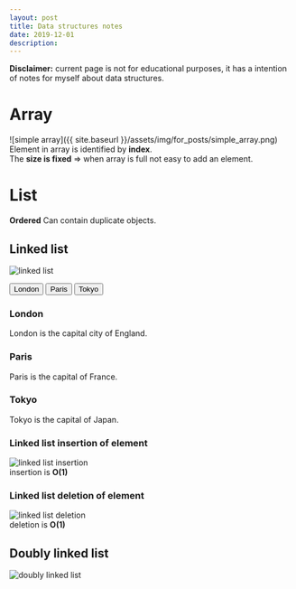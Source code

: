 ```yaml
---
layout: post
title: Data structures notes
date: 2019-12-01
description: 
---
```

**Disclaimer:** current page is not for educational purposes, it has a intention of notes for myself about data structures.

# Array  
![simple array]({{ site.baseurl }}/assets/img/for_posts/simple_array.png)  
Element in array is identified by **index**.  
The **size is fixed** => when array is full not easy to add an element.

# List
**Ordered**
Can contain duplicate objects.

## Linked list
![linked list](http://www.plantuml.com/plantuml/svg/SoWkIImgAStDuKhEIImkLYXBp2bDDLIevb9Go4kjAB7YgkL2bZ72AMECAfEHcPAga9jQaf6VKim5DLJN3ce85uI22nXpGOtGrT1Ko2lDoU5oICrB0JeA0000)
<div class="tab">
  <button class="tablinks" onclick="openCity(event, 'London')" id="defaultOpen">London</button>
  <button class="tablinks" onclick="openCity(event, 'Paris')">Paris</button>
  <button class="tablinks" onclick="openCity(event, 'Tokyo')">Tokyo</button>
</div>

<!-- Tab content -->
<div id="London" class="tabcontent">
  <h3>London</h3>
  <p>London is the capital city of England.</p>
</div>

<div id="Paris" class="tabcontent">
  <h3>Paris</h3>
  <p>Paris is the capital of France.</p>
</div>

<div id="Tokyo" class="tabcontent">
  <h3>Tokyo</h3>
  <p>Tokyo is the capital of Japan.</p>
</div>

### Linked list insertion of element
![linked list insertion](http://www.plantuml.com/plantuml/svg/VT2zgiCm30NWtKyXo73lXMIuoPQXv3rA1pSwnAQA3RPI2gNltX1Q-bFIISFXayJfijgaqoZcXyI70tWUMLlo8IEfZy7qOdEcevK9_tGsH04dRSt5F2Sr5KC2mbhUl4hd6JH2NUHiRgkhv0UdsoA1Iuwgu5srkUkM6085gVDv-VITBUVBVPG7gsVM9zXFLdzZpIfhgFhzep29c0w1vzgk)  
insertion is **O(1)**

### Linked list deletion of element
![linked list deletion](http://www.plantuml.com/plantuml/svg/VT2z2i9030VmFKyHwA12EzXk7QJl8Gvd4tg7wHtSfIA8x-uX5J-aJXd-_FAHBgc9Eeq2AnJdJqov96sHM5XTyD2BIGdFHYRUuXKGFL-qXHky9pKMaMafRJwTTSGuijf02UR6LNI3rNqnH6PV7eFGeTezTOjzPAECQbrwhFdDyl2IWYg_M8tp4J-i_iUQ9PQJQhr1Fub0nvxop-u0)  
deletion is **O(1)** 

## Doubly linked list
![doubly linked list](http://www.plantuml.com/plantuml/svg/SoWkIImgAStDuL9NACxCBSX9LKZ9BqtAgLJ8oSpBJaq1KiKbNCavYSN52cM9EQMfXWhLN0eA1KMfPLP0EY-reiIAgvOBMOKHGHN6s5LaPAQaAkIcbcJafnHpGItJjOCQoWMXu0A6w0B6N10AIOj3QbuAq6i0)
